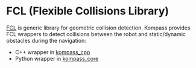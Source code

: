 # FCL (Flexible Collisions Library)

[FCL](https://github.com/flexible-collision-library/fcl) is generic library for geometric collision detection. Kompass provides FCL wrappers to detect collisions between the robot and static/dynamic obstacles during the navigation:
- C++ wrapper in [kompass_cpp](https://github.com/automatika-robotics/kompass-core/tree/main/src/kompass_cpp)
- Python wrapper in [kompass_core](https://github.com/automatika-robotics/kompass-core/tree/main/src/kompass_core)
